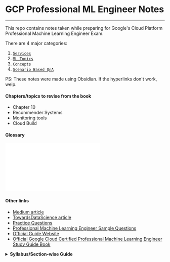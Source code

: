 # GCP Professional ML Engineer Notes
---
This repo contains notes taken while preparing for Google's Cloud Platform Professional Machine Learning Engineer Exam.

There are 4 major categories:

1. [`Services`](services.md)
2. [`ML Topics`](ml-topics.md)
3. [`Concepts`](concepts.md)
4. [`Scenario Based QnA`](scenario-based-qna.md)

PS: These notes were made using Obsidian. If the hyperlinks don't work, welp.
#### Chapters/topics to revise from the book

- Chapter 10
- Recommender Systems
- Monitoring tools
- Cloud Build

#### Glossary
![glossary](attachments/glossary.pdf)
#### Other links

- [Medium article](https://sathishvj.medium.com/notes-from-my-google-cloud-professional-machine-learning-engineer-certification-exam-2110998db0f5)
- [TowardsDataScience article](https://towardsdatascience.com/how-to-prepare-for-the-gcp-professional-machine-learning-engineer-exam-b1c59967355f)
- [Practice Questions](https://eavelardev.github.io/ml/questions.html)
- [Professional Machine Learning Engineer Sample Questions](https://docs.google.com/forms/d/e/1FAIpQLSeYmkCANE81qSBqLW0g2X7RoskBX9yGYQu-m1TtsjMvHabGqg/viewform)
- [Official Guide Website](https://cloud.google.com/learn/certification/guides/machine-learning-engineer)
- [Official Google Cloud Certified Professional Machine Learning Engineer Study Guide Book](https://www.wiley.com/en-us/Official+Google+Cloud+Certified+Professional+Machine+Learning+Engineer+Study+Guide-p-9781119944461)

<details>
	<summary>
		<b>Syllabus/Section-wise Guide</b>
	</summary>
	
	Section 1: Architecting low-code ML solutions (~12% of the exam)
	    - 1.1 Developing ML models by using BigQuery ML. Considerations include:
	        - Building the appropriate BigQuery ML model (e.g., linear and binary classification, regression, time-series, matrix factorization, boosted trees, autoencoders) based on the business problem
	        - Feature engineering or selection by using BigQuery ML
	        - Generating predictions by using BigQuery ML
	          
	    - 1.2 Building AI solutions by using ML APIs. Considerations include:
	        - Building applications by using ML APIs (e.g., Cloud Vision API, Natural Language API, Cloud Speech API, Translation)
	        - Building applications by using industry-specific APIs (e.g., Document AI API, Retail API)
	          
	    - 1.3 Training models by using AutoML. Considerations include:
	        - Preparing data for AutoML (e.g., feature selection, data labeling, Tabular Workflows on AutoML)
	        - Using available data (e.g., tabular, text, speech, images, videos) to train custom models
	        - Using AutoML for tabular data
	        - Creating forecasting models using AutoML
	        - Configuring and debugging trained models
	          
	Section 2: Collaborating within and across teams to manage data and models (~16% of the exam)
	    - 2.1 Exploring and preprocessing organization-wide data (e.g., Cloud Storage, BigQuery, Cloud Spanner, Cloud SQL, Apache Spark, Apache Hadoop). Considerations include:
	        - Organizing different types of data (e.g., tabular, text, speech, images, videos) for efficient training
	        - Managing datasets in Vertex AI
	        - Data preprocessing (e.g., Dataflow, TensorFlow Extended [TFX], BigQuery)
	        - Creating and consolidating features in Vertex AI Feature Store
	        - Privacy implications of data usage and/or collection (e.g., handling sensitive data such as personally identifiable information [PII] and protected health information [PHI])
	          
	    - 2.2 Model prototyping using Jupyter notebooks. Considerations include:
	        - Choosing the appropriate Jupyter backend on Google Cloud (e.g., Vertex AI Workbench, notebooks on Dataproc)
	        - Applying security best practices in Vertex AI Workbench
	        - Using Spark kernels
	        - Integration with code source repositories
	        - Developing models in Vertex AI Workbench by using common frameworks (e.g., TensorFlow, PyTorch, sklearn, Spark, JAX)
	          
	    - 2.3 Tracking and running ML experiments. Considerations include:
	        - Choosing the appropriate Google Cloud environment for development and experimentation (e.g., Vertex AI Experiments, Kubeflow Pipelines, Vertex AI TensorBoard with TensorFlow and PyTorch) given the framework
	          
	Section 3: Scaling prototypes into ML models (~18% of the exam)
	    - 3.1 Building models. Considerations include:
		    - Choosing ML framework and model architecture
		    - Modeling techniques given interpretability requirements
		      
		- 3.2 Training models. Considerations include: 
	        - Organizing training data (e.g., tabular, text, speech, images, videos) on Google Cloud (e.g., Cloud Storage, BigQuery)
	        - Ingestion of various file types (e.g., CSV, JSON, images, Hadoop, databases) into training
	        - Training using different SDKs (e.g., Vertex AI custom training, Kubeflow on Google Kubernetes Engine, AutoML, tabular workflows)
	        - Using distributed training to organize reliable pipelines
	        - Hyperparameter tuning
	        - Troubleshooting ML model training failures
	          
	    - 3.3 Choosing appropriate hardware for training. Considerations include:
	        - Evaluation of compute and accelerator options (e.g., CPU, GPU, TPU, edge devices)
	        - Distributed training with TPUs and GPUs (e.g., Reduction Server on Vertex AI, Horovod)
	          
	Section 4: Serving and scaling models (~19% of the exam)
	    - 4.1 Serving models. Considerations include:
	        - Batch and online inference (e.g., Vertex AI, Dataflow, BigQuery ML, Dataproc)
	        - Using different frameworks (e.g., PyTorch, XGBoost) to serve models
	        - Organizing a model registry
	        - A/B testing different versions of a model
	          
	    - 4.2 Scaling online model serving. Considerations include:
	        - Vertex AI Feature Store
	        - Vertex AI public and private endpoints
	        - Choosing appropriate hardware (e.g., CPU, GPU, TPU, edge)
	        - Scaling the serving backend based on the throughput (e.g., Vertex AI Prediction, containerized serving)
	        - Tuning ML models for training and serving in production (e.g., simplification techniques, optimizing the ML solution for increased performance, latency, memory, throughput)
	          
	Section 5: Automating and orchestrating ML pipelines (~21% of the exam)
	    - 5.1 Developing end-to-end ML pipelines. Considerations include:
	        - Data and model validation → **Chapter 2**
	        - Ensuring consistent data pre-processing between training and serving
	        - Hosting third-party pipelines on Google Cloud (e.g., MLFlow)
	        - Identifying components, parameters, triggers, and compute needs (e.g., Cloud Build, Cloud Run)
	        - Orchestration framework (e.g., Kubeflow Pipelines, Vertex AI Pipelines, Cloud Composer)
	        - Hybrid or multicloud strategies
	        - System design with TFX components or Kubeflow DSL (e.g., Dataflow)
	          
	    - 5.2 Automating model retraining. Considerations include:
	        - Determining an appropriate retraining policy
	        - Continuous integration and continuous delivery (CI/CD) model deployment (e.g., Cloud Build, Jenkins)
	    - 5.3 Tracking and auditing metadata. Considerations include:
	        - Tracking and comparing model artifacts and versions (e.g., Vertex AI Experiments, Vertex ML Metadata)
	        - Hooking into model and dataset versioning
	        - Model and data lineage
	          
	Section 6: Monitoring ML solutions (~14% of the exam)
	    - 6.1 Identifying risks to ML solutions. Considerations include:
	        - Building secure ML systems (e.g., protecting against unintentional exploitation of data or models, hacking)
	        - Aligning with Google’s Responsible AI practices (e.g., biases)
	        - Assessing ML solution readiness (e.g., data bias, fairness)
	        - Model explainability on Vertex AI (e.g., Vertex AI Prediction)
	          
	    - 6.2 Monitoring, testing, and troubleshooting ML solutions. Considerations include:
	        - Establishing continuous evaluation metrics (e.g., Vertex AI Model Monitoring, Explainable AI)
	        - Monitoring for training-serving skew
	        - Monitoring for feature attribution drift
	        - Monitoring model performance against baselines, simpler models, and across the time dimension
	        - Common training and serving errors
</details>



